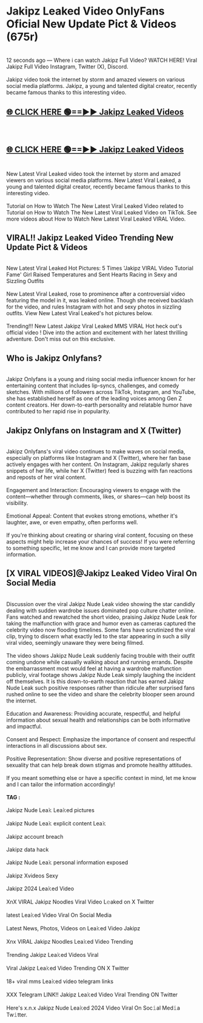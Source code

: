 # Jakipz Leaked Video OnlyFans Oficial New Update Pict & Videos (675r)
<br>
12 seconds ago — Where i can watch Jakipz Full Video? WATCH HERE! Viral Jakipz Full Video Instagram, Twitter (X), Discord.
<br><br>
Jakipz video took the internet by storm and amazed viewers on various social media platforms. Jakipz, a young and talented digital creator, recently became famous thanks to this interesting video.
<br>
<h2><a href="https://play.trustnlinepharmacy.us?title=Jakipz">🌐 CLICK HERE 🟢==►► Jakipz Leaked Videos</a></h2>
<br>
<h2><a href="https://play.trustnlinepharmacy.us?title=Jakipz">🌐 CLICK HERE 🟢==►► Jakipz Leaked Videos</a></h2>
<br>
New Latest Viral Leaked video took the internet by storm and amazed viewers on various social media platforms. New Latest Viral Leaked, a young and talented digital creator, recently became famous thanks to this interesting video.
<br><br>
Tutorial on How to Watch The New Latest Viral Leaked Video related to Tutorial on How to Watch The New Latest Viral Leaked Video on TikTok. See more videos about How to Watch New Latest Viral Leaked VIRAL Video.
<br>
<h2>VIRAL!! Jakipz Leaked Video Trending New Update Pict & Videos</h2>
<br>
New Latest Viral Leaked Hot Pictures: 5 Times 'Jakipz VIRAL Video Tutorial Fame' Girl Raised Temperatures and Sent Hearts Racing in Sexy and Sizzling Outfits
<br><br>
New Latest Viral Leaked, rose to prominence after a controversial video featuring the model in it, was leaked online. Though she received backlash for the video, and rules Instagram with hot and sexy photos in sizzling outfits. View New Latest Viral Leaked's hot pictures below.
<br><br>
Trending!!! New Latest Jakipz Viral Leaked MMS VIRAL Hot heck out's official video ! Dive into the action and excitement with her latest thrilling adventure. Don't miss out on this exclusive.
<br>
<h2>Who is Jakipz Onlyfans?</h2>
<br>
Jakipz Onlyfans is a young and rising social media influencer known for her entertaining content that includes lip-syncs, challenges, and comedy sketches. With millions of followers across TikTok, Instagram, and YouTube, she has established herself as one of the leading voices among Gen Z content creators. Her down-to-earth personality and relatable humor have contributed to her rapid rise in popularity.
<br>
<h2>Jakipz Onlyfans on Instagram and X (Twitter)</h2>
<br>
Jakipz Onlyfans's viral video continues to make waves on social media, especially on platforms like Instagram and X (Twitter), where her fan base actively engages with her content. On Instagram, Jakipz regularly shares snippets of her life, while her X (Twitter) feed is buzzing with fan reactions and reposts of her viral content.
<br><br>
Engagement and Interaction: Encouraging viewers to engage with the content—whether through comments, likes, or shares—can help boost its visibility.
<br><br>
Emotional Appeal: Content that evokes strong emotions, whether it's laughter, awe, or even empathy, often performs well.
<br><br>
If you're thinking about creating or sharing viral content, focusing on these aspects might help increase your chances of success! If you were referring to something specific, let me know and I can provide more targeted information.
<br>
<h2>[X VIRAL VIDEOS]@Jakipz Leaked Video Viral On Social Media</h2>
<br>
Discussion over the viral Jakipz Nude Leak video showing the star candidly dealing with sudden wardrobe issues dominated pop culture chatter online. Fans watched and rewatched the short video, praising Jakipz Nude Leak for taking the malfunction with grace and humor even as cameras captured the celebrity video now flooding timelines. Some fans have scrutinized the viral clip, trying to discern what exactly led to the star appearing in such a silly viral video, seemingly unaware they were being filmed.
<br><br>
The video shows Jakipz Nude Leak suddenly facing trouble with their outfit coming undone while casually walking about and running errands. Despite the embarrassment most would feel at having a wardrobe malfunction publicly, viral footage shows Jakipz Nude Leak simply laughing the incident off themselves. It is this down-to-earth reaction that has earned Jakipz Nude Leak such positive responses rather than ridicule after surprised fans rushed online to see the video and share the celebrity blooper seen around the internet.
<br><br>
Education and Awareness: Providing accurate, respectful, and helpful information about sexual health and relationships can be both informative and impactful.
<br><br>
Consent and Respect: Emphasize the importance of consent and respectful interactions in all discussions about sex.
<br><br>
Positive Representation: Show diverse and positive representations of sexuality that can help break down stigmas and promote healthy attitudes.
<br><br>
If you meant something else or have a specific context in mind, let me know and I can tailor the information accordingly!
<br><br>
<strong>TAG :</strong>
<br><br>
Jakipz Nude Lea𝚔 Lea𝚔ed pictures
<br><br>
Jakipz Nude Lea𝚔 explicit content Lea𝚔
<br><br>
Jakipz account breach
<br><br>
Jakipz data hack
<br><br>
Jakipz Nude Lea𝚔 personal information exposed
<br><br>
Jakipz Xvideos Sexy
<br><br>
Jakipz 2024 Lea𝚔ed Video
<br><br>
XnX VIRAL Jakipz Noodles Viral Video L𝚎aked on X Twitter
<br><br>
latest Lea𝚔ed Video Viral On Social Media
<br><br>
Latest News, Photos, Videos on Lea𝚔ed Video Jakipz
<br><br>
Xnx VIRAL Jakipz Noodles Lea𝚔ed Video Trending
<br><br>
Trending Jakipz Lea𝚔ed Videos Viral
<br><br>
Viral Jakipz Lea𝚔ed Video Trending ON X Twitter
<br><br>
18+ viral mms Lea𝚔ed video telegram links
<br><br>
XXX Telegram LINK!! Jakipz Lea𝚔ed Video Viral Trending ON Twitter
<br><br>
Here's x.n.x Jakipz Nude Lea𝚔ed 2024 Video Viral On Soc𝚒al Med𝚒a Tw𝚒tter.